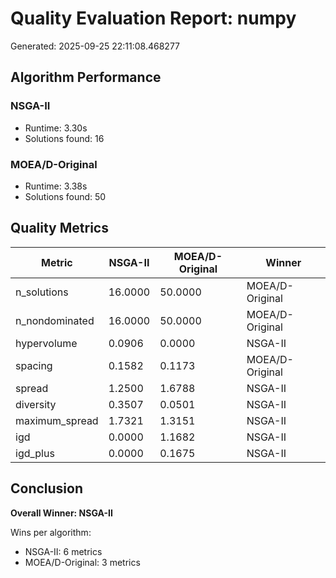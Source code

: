# Quality Evaluation Report: numpy

Generated: 2025-09-25 22:11:08.468277

## Algorithm Performance

### NSGA-II
- Runtime: 3.30s
- Solutions found: 16

### MOEA/D-Original
- Runtime: 3.38s
- Solutions found: 50

## Quality Metrics

| Metric | NSGA-II | MOEA/D-Original | Winner |
|--------|--------|--------|--------|
| n_solutions | 16.0000 | 50.0000 | MOEA/D-Original |
| n_nondominated | 16.0000 | 50.0000 | MOEA/D-Original |
| hypervolume | 0.0906 | 0.0000 | NSGA-II |
| spacing | 0.1582 | 0.1173 | MOEA/D-Original |
| spread | 1.2500 | 1.6788 | NSGA-II |
| diversity | 0.3507 | 0.0501 | NSGA-II |
| maximum_spread | 1.7321 | 1.3151 | NSGA-II |
| igd | 0.0000 | 1.1682 | NSGA-II |
| igd_plus | 0.0000 | 0.1675 | NSGA-II |

## Conclusion

**Overall Winner: NSGA-II**

Wins per algorithm:
- NSGA-II: 6 metrics
- MOEA/D-Original: 3 metrics
